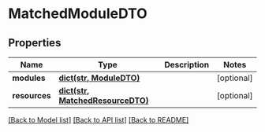 # MatchedModuleDTO

## Properties
Name | Type | Description | Notes
------------ | ------------- | ------------- | -------------
**modules** | [**dict(str, ModuleDTO)**](ModuleDTO.md) |  | [optional] 
**resources** | [**dict(str, MatchedResourceDTO)**](MatchedResourceDTO.md) |  | [optional] 

[[Back to Model list]](../README.md#documentation-for-models) [[Back to API list]](../README.md#documentation-for-api-endpoints) [[Back to README]](../README.md)


